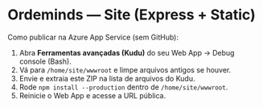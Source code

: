 # Ordeminds — Site (Express + Static)

Como publicar na Azure App Service (sem GitHub):
1) Abra **Ferramentas avançadas (Kudu)** do seu Web App → Debug console (Bash).
2) Vá para `/home/site/wwwroot` e limpe arquivos antigos se houver.
3) Envie e extraia este ZIP na lista de arquivos do Kudu.
4) Rode `npm install --production` dentro de `/home/site/wwwroot`.
5) Reinicie o Web App e acesse a URL pública.

